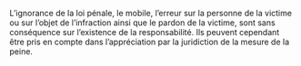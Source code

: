 L’ignorance de la loi pénale, le mobile, l’erreur sur la personne de la victime ou sur l’objet de l’infraction ainsi que le pardon de la victime, sont sans conséquence sur l’existence de la responsabilité. Ils peuvent cependant être pris en compte dans l’appréciation par la juridiction de la mesure de la peine.